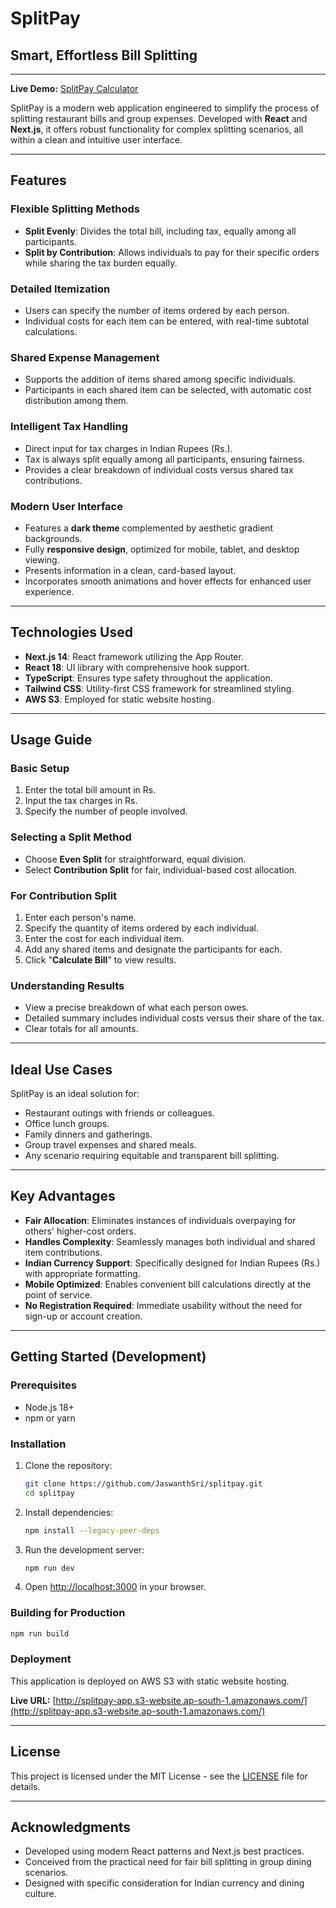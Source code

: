 # SplitPay

## Smart, Effortless Bill Splitting

---

**Live Demo:** [SplitPay Calculator](http://splitpay-app.s3-website.ap-south-1.amazonaws.com/)

SplitPay is a modern web application engineered to simplify the process of splitting restaurant bills and group expenses. Developed with **React** and **Next.js**, it offers robust functionality for complex splitting scenarios, all within a clean and intuitive user interface.

---

## Features

### Flexible Splitting Methods
* **Split Evenly**: Divides the total bill, including tax, equally among all participants.
* **Split by Contribution**: Allows individuals to pay for their specific orders while sharing the tax burden equally.

### Detailed Itemization
* Users can specify the number of items ordered by each person.
* Individual costs for each item can be entered, with real-time subtotal calculations.

### Shared Expense Management
* Supports the addition of items shared among specific individuals.
* Participants in each shared item can be selected, with automatic cost distribution among them.

### Intelligent Tax Handling
* Direct input for tax charges in Indian Rupees (Rs.).
* Tax is always split equally among all participants, ensuring fairness.
* Provides a clear breakdown of individual costs versus shared tax contributions.

### Modern User Interface
* Features a **dark theme** complemented by aesthetic gradient backgrounds.
* Fully **responsive design**, optimized for mobile, tablet, and desktop viewing.
* Presents information in a clean, card-based layout.
* Incorporates smooth animations and hover effects for enhanced user experience.

---

## Technologies Used

* **Next.js 14**: React framework utilizing the App Router.
* **React 18**: UI library with comprehensive hook support.
* **TypeScript**: Ensures type safety throughout the application.
* **Tailwind CSS**: Utility-first CSS framework for streamlined styling.
* **AWS S3**: Employed for static website hosting.

---

## Usage Guide

### Basic Setup
1. Enter the total bill amount in Rs.
2. Input the tax charges in Rs.
3. Specify the number of people involved.

### Selecting a Split Method
* Choose **Even Split** for straightforward, equal division.
* Select **Contribution Split** for fair, individual-based cost allocation.

### For Contribution Split
1. Enter each person's name.
2. Specify the quantity of items ordered by each individual.
3. Enter the cost for each individual item.
4. Add any shared items and designate the participants for each.
5. Click "**Calculate Bill**" to view results.

### Understanding Results
* View a precise breakdown of what each person owes.
* Detailed summary includes individual costs versus their share of the tax.
* Clear totals for all amounts.

---

## Ideal Use Cases

SplitPay is an ideal solution for:
* Restaurant outings with friends or colleagues.
* Office lunch groups.
* Family dinners and gatherings.
* Group travel expenses and shared meals.
* Any scenario requiring equitable and transparent bill splitting.

---

## Key Advantages

* **Fair Allocation**: Eliminates instances of individuals overpaying for others' higher-cost orders.
* **Handles Complexity**: Seamlessly manages both individual and shared item contributions.
* **Indian Currency Support**: Specifically designed for Indian Rupees (Rs.) with appropriate formatting.
* **Mobile Optimized**: Enables convenient bill calculations directly at the point of service.
* **No Registration Required**: Immediate usability without the need for sign-up or account creation.

---

## Getting Started (Development)

### Prerequisites
* Node.js 18+
* npm or yarn

### Installation

1. Clone the repository:
   ```bash
   git clone https://github.com/JaswanthSri/splitpay.git
   cd splitpay
   ```

2. Install dependencies:
   ```bash
   npm install --legacy-peer-deps
   ```

3. Run the development server:
   ```bash
   npm run dev
   ```

4. Open [http://localhost:3000](http://localhost:3000) in your browser.

### Building for Production
```bash
npm run build
```

### Deployment

This application is deployed on AWS S3 with static website hosting.

**Live URL:** [http://splitpay-app.s3-website.ap-south-1.amazonaws.com/](http://splitpay-app.s3-website.ap-south-1.amazonaws.com/)

---

## License

This project is licensed under the MIT License - see the [LICENSE](LICENSE) file for details.

---

## Acknowledgments

- Developed using modern React patterns and Next.js best practices.
- Conceived from the practical need for fair bill splitting in group dining scenarios.
- Designed with specific consideration for Indian currency and dining culture.